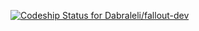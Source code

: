 [ ![Codeship Status for Dabraleli/fallout-dev](https://codeship.com/projects/ad0d23c0-4af9-0132-219d-7a6496cb9af0/status)](https://codeship.com/projects/46554)
